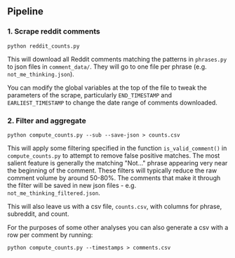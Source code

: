 
## Pipeline

### 1. Scrape reddit comments

```
python reddit_counts.py
```

This will download all Reddit comments matching the patterns in `phrases.py` to json files in `comment_data/`. They will go to one file per phrase (e.g. `not_me_thinking.json`).

You can modify the global variables at the top of the file to tweak the parameters of the scrape, particularly `END_TIMESTAMP` and `EARLIEST_TIMESTAMP` to change the date range of comments downloaded.

### 2. Filter and aggregate

```
python compute_counts.py --sub --save-json > counts.csv
```

This will apply some filtering specified in the function `is_valid_comment()` in `compute_counts.py` to attempt to remove false positive matches. The most salient feature is generally the matching "Not..." phrase appearing very near the beginning of the comment. These filters will typically reduce the raw comment volume by around 50-80%. The comments that make it through the filter will be saved in new json files - e.g. `not_me_thinking_filtered.json`.

This will also leave us with a csv file, `counts.csv`, with columns for phrase, subreddit, and count.

For the purposes of some other analyses you can also generate a csv with a row per comment by running:

```
python compute_counts.py --timestamps > comments.csv
```
